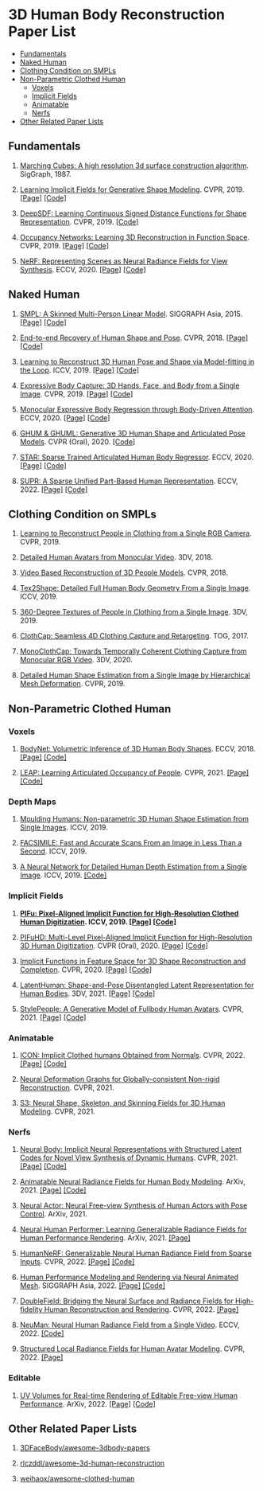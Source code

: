 # 3D Human Body Reconstruction Paper List
- [Fundamentals](#fundamentals)
- [Naked Human](#naked-human)
- [Clothing Condition on SMPLs](#clothing-condition-on-smpls)
- [Non-Parametric Clothed Human](#non-parametric-clothed-human)
  - [Voxels](#voxels)
  - [Implicit Fields](#implicit-fields)
  - [Animatable](#animatable)
  - [Nerfs](#nerfs)
- [Other Related Paper Lists](#other-related-paper-lists)

## Fundamentals
1. [Marching Cubes: A high resolution 3d surface construction algorithm](http://fab.cba.mit.edu/classes/S62.12/docs/Lorensen_marching_cubes.pdf). SigGraph, 1987.

1. [Learning Implicit Fields for Generative Shape Modeling](https://arxiv.org/abs/1812.02822). CVPR, 2019. [[Page]](https://www.sfu.ca/~zhiqinc/imgan/Readme.html) [[Code]](https://github.com/czq142857/implicit-decoder)

1. [DeepSDF: Learning Continuous Signed Distance Functions for Shape Representation](https://arxiv.org/abs/1901.05103). CVPR, 2019. [[Code]](https://github.com/facebookresearch/DeepSDF)

1. [Occupancy Networks: Learning 3D Reconstruction in Function Space](https://arxiv.org/abs/1812.03828). CVPR, 2019. [[Page]](https://avg.is.mpg.de/publications/occupancy-networks) [[Code]](https://github.com/autonomousvision/occupancy_networks)

1. [NeRF: Representing Scenes as Neural Radiance Fields for View Synthesis](https://arxiv.org/abs/2003.08934). ECCV, 2020. [[Page]](https://www.matthewtancik.com/nerf) [[Code]](https://github.com/bmild/nerf)


## Naked Human
1. [SMPL: A Skinned Multi-Person Linear Model](http://files.is.tue.mpg.de/black/papers/SMPL2015.pdf). SIGGRAPH Asia, 2015. [[Page]](https://smpl.is.tue.mpg.de) [[Code]](https://github.com/vchoutas/smplx)

1. [End-to-end Recovery of Human Shape and Pose](https://arxiv.org/pdf/1712.06584.pdf). CVPR, 2018. [[Page]](https://akanazawa.github.io/hmr) [[Code]](https://github.com/akanazawa/hmr)

1. [Learning to Reconstruct 3D Human Pose and Shape via Model-fitting in the Loop](https://arxiv.org/pdf/1909.12828.pdf). ICCV, 2019. [[Page]](https://www.seas.upenn.edu/~nkolot/projects/spin) [[Code]](https://github.com/nkolot/SPIN)

1. [Expressive Body Capture: 3D Hands, Face, and Body from a Single Image](https://ps.is.tuebingen.mpg.de/uploads_file/attachment/attachment/497/SMPL-X.pdf). CVPR, 2019. [[Page]](https://smpl-x.is.tue.mpg.de) [[Code]](https://github.com/vchoutas/smplify-x)

1. [Monocular Expressive Body Regression through Body-Driven Attention](https://ps.is.tuebingen.mpg.de/uploads_file/attachment/attachment/620/0983.pdf). ECCV, 2020. [[Page]](https://expose.is.tue.mpg.de) [[Code]](https://github.com/vchoutas/expose)

1. [GHUM & GHUML: Generative 3D Human Shape and Articulated Pose Models](https://arxiv.org/pdf/2008.08535). CVPR (Oral), 2020.  [[Code]](https://github.com/google-research/google-research/tree/master/ghum)

1. [STAR: Sparse Trained Articulated Human Body Regressor](https://arxiv.org/pdf/2008.08535). ECCV, 2020. [[Page]](http://star.is.tue.mpg.de) [[Code]](https://github.com/ahmedosman/STAR)

1. [SUPR: A Sparse Unified Part-Based Human Representation](https://arxiv.org/abs/2210.13861). ECCV, 2022. [[Page]](https://supr.is.tue.mpg.de/) [[Code]](https://github.com/ahmedosman/SUPR)

## Clothing Condition on SMPLs
1. [Learning to Reconstruct People in Clothing from a Single RGB Camera](https://arxiv.org/abs/1903.05885). CVPR, 2019.

1. [Detailed Human Avatars from Monocular Video](https://arxiv.org/abs/1808.01338). 3DV, 2018.

1. [Video Based Reconstruction of 3D People Models](https://arxiv.org/abs/1803.04758). CVPR, 2018.

1. [Tex2Shape: Detailed Full Human Body Geometry From a Single Image](https://arxiv.org/abs/1904.08645). ICCV, 2019.

1. [360-Degree Textures of People in Clothing from a Single Image](https://arxiv.org/abs/1908.07117). 3DV, 2019.

1. [ClothCap: Seamless 4D Clothing Capture and Retargeting](https://ps.is.mpg.de/uploads_file/attachment/attachment/374/clothcap.pdf). TOG, 2017.

1. [MonoClothCap: Towards Temporally Coherent Clothing Capture from Monocular RGB Video](https://arxiv.org/abs/2009.10711). 3DV, 2020.

1. [Detailed Human Shape Estimation from a Single Image by Hierarchical Mesh Deformation](https://arxiv.org/abs/1904.10506). CVPR, 2019.

## Non-Parametric Clothed Human
### Voxels
1. [BodyNet: Volumetric Inference of 3D Human Body Shapes](https://arxiv.org/abs/1804.04875v3). ECCV, 2018. [[Page]](https://www.di.ens.fr/willow/research/bodynet/) [[Code]](https://github.com/gulvarol/bodynet)

1. [LEAP: Learning Articulated Occupancy of People](https://arxiv.org/abs/2104.06849). CVPR, 2021. [[Page]](https://neuralbodies.github.io/LEAP) [[Code]](https://github.com/neuralbodies/leap)

### Depth Maps
1. [Moulding Humans: Non-parametric 3D Human Shape Estimation from Single Images](https://arxiv.org/abs/1908.00439). ICCV, 2019.

1. [FACSIMILE: Fast and Accurate Scans From an Image in Less Than a Second](https://arxiv.org/abs/1909.00883). ICCV, 2019.

1. [A Neural Network for Detailed Human Depth Estimation from a Single Image](https://arxiv.org/abs/1910.01275). ICCV, 2019. [[Code]](https://github.com/sfu-gruvi-3dv/deep_human)

### Implicit Fields
1. **[PIFu: Pixel-Aligned Implicit Function for High-Resolution Clothed Human Digitization](https://arxiv.org/pdf/1905.05172.pdf). ICCV, 2019. [[Page]](https://shunsukesaito.github.io/PIFu) [[Code]](https://github.com/shunsukesaito/PIFu)**

1. [PIFuHD: Multi-Level Pixel-Aligned Implicit Function for High-Resolution 3D Human Digitization](https://arxiv.org/pdf/2004.00452.pdf). CVPR (Oral), 2020. [[Page]](https://shunsukesaito.github.io/PIFuHD) [[Code]](https://github.com/facebookresearch/pifuhd)

1. [Implicit Functions in Feature Space for 3D Shape Reconstruction and Completion](https://arxiv.org/abs/2003.01456). CVPR, 2020. [[Page]](http://virtualhumans.mpi-inf.mpg.de/ifnets) [[Code]](https://github.com/jchibane/if-net)

1. [LatentHuman: Shape-and-Pose Disentangled Latent Representation for Human Bodies](https://arxiv.org/abs/2111.15113). 3DV, 2021. [[Page]](https://latenthuman.github.io/) [[Code]](https://github.com/latenthuman/latenthuman)

1. [StylePeople: A Generative Model of Fullbody Human Avatars](https://arxiv.org/abs/2104.08363). CVPR, 2021. [[Page]](http://saic-violet.github.io/style-people) [[Code]](https://github.com/saic-vul/style-people)

### Animatable
1. [ICON: Implicit Clothed humans Obtained from Normals](https://arxiv.org/abs/2112.09127). CVPR, 2022. [[Page]](https://icon.is.tue.mpg.de/) [[Code]](https://github.com/YuliangXiu/ICON)

1. [Neural Deformation Graphs for Globally-consistent Non-rigid Reconstruction](https://arxiv.org/abs/2012.01451). CVPR, 2021.

1. [S3: Neural Shape, Skeleton, and Skinning Fields for 3D Human Modeling](https://arxiv.org/abs/2101.06571). CVPR, 2021.

### Nerfs
1. [Neural Body: Implicit Neural Representations with Structured Latent Codes for Novel View Synthesis of Dynamic Humans](https://arxiv.org/abs/2012.15838). CVPR, 2021. [[Page]](https://zju3dv.github.io/neuralbody) [[Code]](https://github.com/zju3dv/neuralbody)

1. [Animatable Neural Radiance Fields for Human Body Modeling](https://arxiv.org/abs/2105.02872). ArXiv, 2021. [[Page]](https://zju3dv.github.io/animatable_nerf) [[Code]](https://github.com/zju3dv/animatable_nerf)

1. [Neural Actor: Neural Free-view Synthesis of Human Actors with Pose Control](https://arxiv.org/abs/2106.02019). ArXiv, 2021.  

1. [Neural Human Performer: Learning Generalizable Radiance Fields for Human Performance Rendering](https://arxiv.org/abs/2109.07448). ArXiv, 2021. [[Page]](https://youngjoongunc.github.io/nhp) 

1. [HumanNeRF: Generalizable Neural Human Radiance Field from Sparse Inputs](https://arxiv.org/abs/2112.02789). CVPR, 2022. [[Page]](https://zhaofuq.github.io/humannerf/) [[Code]](https://github.com/zhaofuq/HumanNeRF)

1. [Human Performance Modeling and Rendering via Neural Animated Mesh](https://arxiv.org/abs/2209.08468). SIGGRAPH Asia, 2022. [[Page]](https://zhaofuq.github.io/NeuralAM/) [[Code]](https://github.com/zhaofuq/Instant-NSR)

1. [DoubleField: Bridging the Neural Surface and Radiance Fields for High-fidelity Human Reconstruction and Rendering](https://arxiv.org/abs/2106.03798). CVPR, 2022. [[Page]](http://www.liuyebin.com/dbfield/dbfield.html) 

1. [NeuMan: Neural Human Radiance Field from a Single Video](https://arxiv.org/abs/2203.12575). ECCV, 2022.  [[Code]](https://github.com/apple/ml-neuman)

1. [Structured Local Radiance Fields for Human Avatar Modeling](https://arxiv.org/abs/2203.14478). CVPR, 2022. [[Page]](https://liuyebin.com/slrf/slrf.html) 

### Editable
1. [UV Volumes for Real-time Rendering of Editable Free-view Human Performance](https://arxiv.org/abs/2203.14402). ArXiv, 2022. [[Page]](https://fanegg.github.io/UV-Volumes/) [[Code]](https://github.com/fanegg/UV-Volumes)

## Other Related Paper Lists
1. [3DFaceBody/awesome-3dbody-papers](https://github.com/3DFaceBody/awesome-3dbody-papers)

1. [rlczddl/awesome-3d-human-reconstruction](https://github.com/rlczddl/awesome-3d-human-reconstruction)

1. [weihaox/awesome-clothed-human](https://github.com/weihaox/awesome-clothed-human)

